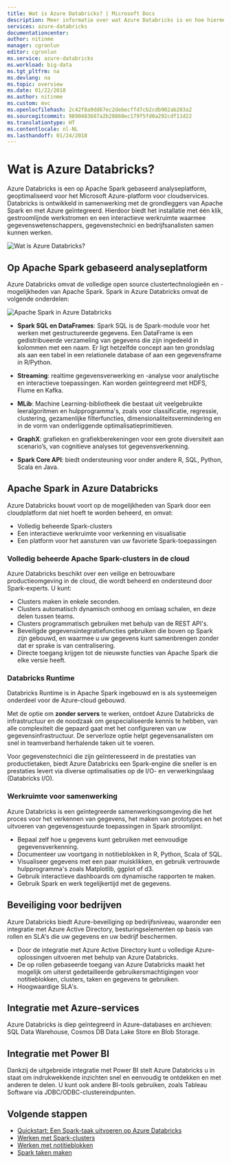 ```yaml
---
title: Wat is Azure Databricks? | Microsoft Docs
description: Meer informatie over wat Azure Databricks is en hoe hiermee Spark Databricks in Azure terechtkomt. Azure Databricks is een op Apache Spark gebaseerd analyseplatform, geoptimaliseerd voor het Microsoft Azure-platform voor cloudservices.
services: azure-databricks
documentationcenter: 
author: nitinme
manager: cgronlun
editor: cgronlun
ms.service: azure-databricks
ms.workload: big-data
ms.tgt_pltfrm: na
ms.devlang: na
ms.topic: overview
ms.date: 01/22/2018
ms.author: nitinme
ms.custom: mvc
ms.openlocfilehash: 2c42f8a9dd67ec2debecffd7cb2cdb902ab203a2
ms.sourcegitcommit: 9890483687a2b28860ec179f5fd0a292cdf11d22
ms.translationtype: HT
ms.contentlocale: nl-NL
ms.lasthandoff: 01/24/2018
---
```

# <a name="what-is-azure-databricks"></a>Wat is Azure Databricks?

Azure Databricks is een op Apache Spark gebaseerd analyseplatform, geoptimaliseerd voor het Microsoft Azure-platform voor cloudservices. Databricks is ontwikkeld in samenwerking met de grondleggers van Apache Spark en met Azure geïntegreerd. Hierdoor biedt het installatie met één klik, gestroomlijnde werkstromen en een interactieve werkruimte waarmee gegevenswetenschappers, gegevenstechnici en bedrijfsanalisten samen kunnen werken.

![Wat is Azure Databricks? ](./media/what-is-azure-databricks/azure-databricks-overview.png "Wat is Azure Databricks?")

## <a name="apache-spark-based-analytics-platform"></a>Op Apache Spark gebaseerd analyseplatform

Azure Databricks omvat de volledige open source clustertechnologieën en -mogelijkheden van Apache Spark. Spark in Azure Databricks omvat de volgende onderdelen:

![Apache Spark in Azure Databricks](./media/what-is-azure-databricks/apache-spark-ecosystem-databricks.png "Apache Spark in Azure Databricks")

* **Spark SQL en DataFrames**: Spark SQL is de Spark-module voor het werken met gestructureerde gegevens. Een DataFrame is een gedistribueerde verzameling van gegevens die zijn ingedeeld in kolommen met een naam. Er ligt hetzelfde concept aan ten grondslag als aan een tabel in een relationele database of aan een gegevensframe in R/Python.

* **Streaming**: realtime gegevensverwerking en -analyse voor analytische en interactieve toepassingen. Kan worden geïntegreerd met HDFS, Flume en Kafka.

* **MLib**: Machine Learning-bibliotheek die bestaat uit veelgebruikte leeralgoritmen en hulpprogramma's, zoals voor classificatie, regressie, clustering, gezamenlijke filterfuncties, dimensionaliteitsvermindering en in de vorm van onderliggende optimalisatieprimitieven.

* **GraphX**: grafieken en grafiekberekeningen voor een grote diversiteit aan scenario’s, van cognitieve analyses tot gegevensverkenning.

* **Spark Core API**: biedt ondersteuning voor onder andere R, SQL, Python, Scala en Java.

## <a name="apache-spark-in-azure-databricks"></a>Apache Spark in Azure Databricks

Azure Databricks bouwt voort op de mogelijkheden van Spark door een cloudplatform dat niet hoeft te worden beheerd, en omvat:

- Volledig beheerde Spark-clusters
- Een interactieve werkruimte voor verkenning en visualisatie
- Een platform voor het aansturen van uw favoriete Spark-toepassingen

### <a name="fully-managed-apache-spark-clusters-in-the-cloud"></a>Volledig beheerde Apache Spark-clusters in de cloud

Azure Databricks beschikt over een veilige en betrouwbare productieomgeving in de cloud, die wordt beheerd en ondersteund door Spark-experts. U kunt:

* Clusters maken in enkele seconden.
* Clusters automatisch dynamisch omhoog en omlaag schalen, en deze delen tussen teams. 
* Clusters programmatisch gebruiken met behulp van de REST API's. 
* Beveiligde gegevensintegratiefuncties gebruiken die boven op Spark zijn gebouwd, en waarmee u uw gegevens kunt samenbrengen zonder dat er sprake is van centralisering. 
* Directe toegang krijgen tot de nieuwste functies van Apache Spark die elke versie heeft.

### <a name="databricks-runtime"></a>Databricks Runtime
Databricks Runtime is in Apache Spark ingebouwd en is als systeemeigen onderdeel voor de Azure-cloud gebouwd. 

Met de optie om **zonder servers** te werken, ontdoet Azure Databricks de infrastructuur en de noodzaak om gespecialiseerde kennis te hebben, van alle complexiteit die gepaard gaat met het configureren van uw gegevensinfrastructuur. De serverloze optie helpt gegevensanalisten om snel in teamverband herhalende taken uit te voeren.

Voor gegevenstechnici die zijn geïnteresseerd in de prestaties van productietaken, biedt Azure Databricks een Spark-engine die sneller is en prestaties levert via diverse optimalisaties op de I/O- en verwerkingslaag (Databricks I/O).

### <a name="workspace-for-collaboration"></a>Werkruimte voor samenwerking

Azure Databricks is een geïntegreerde samenwerkingsomgeving die het proces voor het verkennen van gegevens, het maken van prototypes en het uitvoeren van gegevensgestuurde toepassingen in Spark stroomlijnt.

* Bepaal zelf hoe u gegevens kunt gebruiken met eenvoudige gegevensverkenning.
* Documenteer uw voortgang in notitieblokken in R, Python, Scala of SQL.
* Visualiseer gegevens met een paar muisklikken, en gebruik vertrouwde hulpprogramma's zoals Matplotlib, ggplot of d3.
* Gebruik interactieve dashboards om dynamische rapporten te maken.
* Gebruik Spark en werk tegelijkertijd met de gegevens.

## <a name="enterprise-security"></a>Beveiliging voor bedrijven

Azure Databricks biedt Azure-beveiliging op bedrijfsniveau, waaronder een integratie met Azure Active Directory, besturingselementen op basis van rollen en SLA's die uw gegevens en uw bedrijf beschermen.

* Door de integratie met Azure Active Directory kunt u volledige Azure-oplossingen uitvoeren met behulp van Azure Databricks.
* De op rollen gebaseerde toegang van Azure Databricks maakt het mogelijk om uiterst gedetailleerde gebruikersmachtigingen voor notitieblokken, clusters, taken en gegevens te gebruiken.
* Hoogwaardige SLA's. 

## <a name="integration-with-azure-services"></a>Integratie met Azure-services

Azure Databricks is diep geïntegreerd in Azure-databases en archieven: SQL Data Warehouse, Cosmos DB Data Lake Store en Blob Storage. 

## <a name="integration-with-power-bi"></a>Integratie met Power BI
Dankzij de uitgebreide integratie met Power BI stelt Azure Databricks u in staat om indrukwekkende inzichten snel en eenvoudig te ontdekken en met anderen te delen. U kunt ook andere BI-tools gebruiken, zoals Tableau Software via JDBC/ODBC-clustereindpunten.

## <a name="next-steps"></a>Volgende stappen

* [Quickstart: Een Spark-taak uitvoeren op Azure Databricks](quickstart-create-databricks-workspace-portal.md)
* [Werken met Spark-clusters](https://docs.azuredatabricks.net/user-guide/clusters/index.html)
* [Werken met notitieblokken](https://docs.azuredatabricks.net/user-guide/notebooks/index.html)
* [Spark taken maken](https://docs.azuredatabricks.net/user-guide/jobs.html)

 









